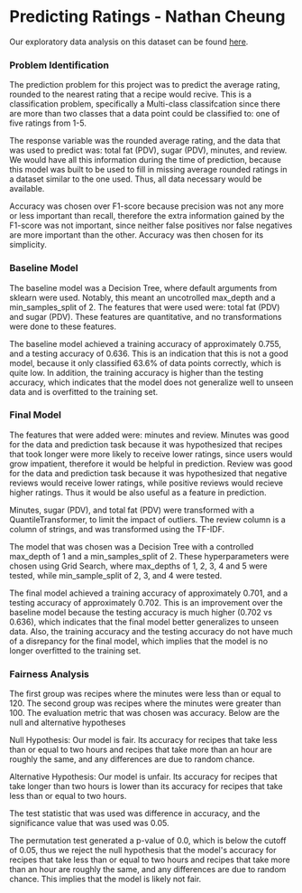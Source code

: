 # Predicting Ratings - Nathan Cheung

Our exploratory data analysis on this dataset can be found [here](https://ncheung-ucsd.github.io/RecipesEDA/).

### Problem Identification

The prediction problem for this project was to predict the average rating, rounded to the nearest rating that a recipe would recive. This is a classification problem, specifically a Multi-class classifcation since there are more than two classes that a data point could be classified to: one of five ratings from 1-5.

The response variable was the rounded average rating, and the data that was used to predict was: total fat (PDV), sugar (PDV), minutes, and review. We would have all this information during the time of prediction, because this model was built to be used to fill in missing average rounded ratings in a dataset similar to the one used. Thus, all data necessary would be available.

Accuracy was chosen over F1-score because precision was not any more or less important than recall, therefore the extra information gained by the F1-score was not important, since neither false positives nor false negatives are more important than the other. Accuracy was then chosen for its simplicity.

### Baseline Model

The baseline model was a Decision Tree, where default arguments from sklearn were used. Notably, this meant an uncotrolled max_depth and a min_samples_split of 2. The features that were used were: total fat (PDV) and sugar (PDV). These features are quantitative, and no transformations were done to these features.

The baseline model achieved a training accuracy of approximately 0.755, and a testing accuracy of 0.636. This is an indication that this is not a good model, because it only classified 63.6% of data points correctly, which is quite low. In addition, the training accuracy is higher than the testing accuracy, which indicates that the model does not generalize well to unseen data and is overfitted to the training set.

### Final Model

The features that were added were: minutes and review. Minutes was good for the data and prediction task because it was hypothesized that recipes that took longer were more likely to receive lower ratings, since users would grow impatient, therefore it would be helpful in prediction. Review was good for the data and prediction task because it was hypothesized that negative reviews would receive lower ratings, while positive reviews would recieve higher ratings. Thus it would be also useful as a feature in prediction.

Minutes, sugar (PDV), and total fat (PDV) were transformed with a QuantileTransformer, to limit the impact of outliers. The review column is a column of strings, and was transformed using the TF-IDF.

The model that was chosen was a Decision Tree with a controlled max_depth of 1 and a min_samples_split of 2. These hyperparameters were chosen using Grid Search, where max_depths of 1, 2, 3, 4 and 5 were tested, while min_sample_split of 2, 3, and 4 were tested.

The final model achieved a training accuracy of approximately 0.701, and a testing accuracy of approximately 0.702. This is an improvement over the baseline model because the testing accuracy is much higher (0.702 vs 0.636), which indicates that the final model better generalizes to unseen data. Also, the training accuracy and the testing accuracy do not have much of a disrepancy for the final model, which implies that the model is no longer overfitted to the training set.

### Fairness Analysis

The first group was recipes where the minutes were less than or equal to 120. The second group was recipes where the minutes were greater than 100. The evaluation metric that was chosen was accuracy. Below are the null and alternative hypotheses

Null Hypothesis: Our model is fair. Its accuracy for recipes that take less than or equal to two hours and recipes that take more than an hour are roughly the same, and any differences are due to random chance.

Alternative Hypothesis: Our model is unfair. Its accuracy for recipes that take longer than two hours is lower than its accuracy for recipes that take less than or equal to two hours.

The test statistic that was used was difference in accuracy, and the significance value that was used was 0.05.

The permutation test generated a p-value of 0.0, which is below the cutoff of 0.05, thus we reject the null hypothesis that the model's accuracy for recipes that take less than or equal to two hours and recipes that take more than an hour are roughly the same, and any differences are due to random chance. This implies that the model is likely not fair.
